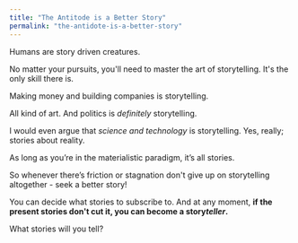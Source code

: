```yaml
---
title: "The Antitode is a Better Story"
permalink: "the-antidote-is-a-better-story"
---
```

Humans are story driven creatures. 

No matter your pursuits, you'll need to master the art of storytelling. It's the only skill there is.

Making money and building companies is storytelling. 

All kind of art. And politics is *definitely* storytelling.

I would even argue that *science and technology* is storytelling. Yes, really; stories about reality.

As long as you’re in the materialistic paradigm, it’s all stories.

So whenever there’s friction or stagnation don't give up on storytelling altogether - seek a better story!

You can decide what stories to subscribe to. And at any moment, **if the present stories don't cut it, you can become a story*teller*.** 

What stories will you tell?